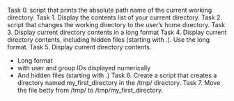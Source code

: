 Task 0. script that prints the absolute path name of the current working directory.
Task 1. Display the contents list of your current directory.
Task 2. script that changes the working directory to the user’s home directory.
Task 3. Display current directory contents in a long format
Task 4. Display current directory contents, including hidden files (starting with .). Use the long format.
Task 5. Display current directory contents.

   - Long format
   - with user and group IDs displayed numerically
   - And hidden files (starting with .)
Task 6. Create a script that creates a directory named my_first_directory in the /tmp/ directory.
Task 7. Move the file betty from /tmp/ to /tmp/my_first_directory.
